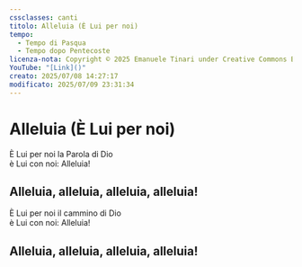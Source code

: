 ```yaml
---
cssclasses: canti
titolo: Alleluia (È Lui per noi)
tempo:
  - Tempo di Pasqua
  - Tempo dopo Pentecoste
licenza-nota: Copyright © 2025 Emanuele Tinari under Creative Commons BY-NC-SA 4.0 https://creativecommons.org/licenses/by-nc-sa/4.0/
YouTube: "[Link]()"
creato: 2025/07/08 14:27:17
modificato: 2025/07/09 23:31:34
---
```


# Alleluia (È Lui per noi)
È Lui per noi la Parola di Dio<br>è Lui con noi: Alleluia!
## Alleluia, alleluia, alleluia, alleluia!
È Lui per noi il cammino di Dio<br>è Lui con noi: Alleluia!
## Alleluia, alleluia, alleluia, alleluia!

